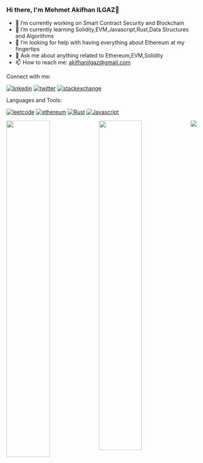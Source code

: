 ### Hi there, I'm Mehmet Akifhan ILGAZ👋


- 🔭 I’m currently working on Smart Contract Security and Blockchain
- 🌱 I’m currently learning Solidity,EVM,Javascript,Rust,Data Structures and Algorithms
- 🤔 I’m looking for help with having everything about Ethereum at my fingertips
- 💬 Ask me about anything related to Ethereum,EVM,Solidity
- 📫 How to reach me: akifhanilgaz@gmail.com

Connect with me:

[![linkedin](https://img.shields.io/badge/LinkedIn-0077B5?style=for-the-badge&logo=linkedin&logoColor=white)](https://www.linkedin.com/in/mehmetakifhanilgaz/)
[![twitter](https://img.shields.io/badge/Twitter-1DA1F2?style=for-the-badge&logo=twitter&logoColor=white)](https://twitter.com/AkifhanIlgaz)
[![stackexchange](https://img.shields.io/badge/StackExchange-%23ffffff.svg?&style=for-the-badge&logo=StackExchange&logoColor=white)](https://ethereum.stackexchange.com/users/100568/mehmet-akifhan-ilgaz)

Languages and Tools:

[![leetcode](https://img.shields.io/badge/-LeetCode-FFA116?style=for-the-badge&logo=LeetCode&logoColor=black)](https://leetcode.com/AkifhanIlgaz/)
[![ethereum](https://img.shields.io/badge/Ethereum-3C3C3D?style=for-the-badge&logo=Ethereum&logoColor=white)](https://ethereum.org/en/)
[![Rust](https://img.shields.io/badge/Rust-000000?style=for-the-badge&logo=rust&logoColor=white)](https://www.rust-lang.org)
[![Javascript](https://img.shields.io/badge/JavaScript-323330?style=for-the-badge&logo=javascript&logoColor=F7DF1E)](https://javascript.info)



<img align="left" padding-left="50px" width="47.5%" src="https://github-readme-stats.vercel.app/api?username=AkifhanIlgaz&show_icons=true&theme=algolia" />

<img align="left" padding-left="50px" width="47%" src="https://streak-stats.demolab.com/?user=AkifhanIlgaz&theme=algolia" /> 

<img align="center" padding-top="20px" src="https://github-readme-stats.vercel.app/api/top-langs/?username=AkifhanIlgaz&layout=compact&theme=algolia" />




